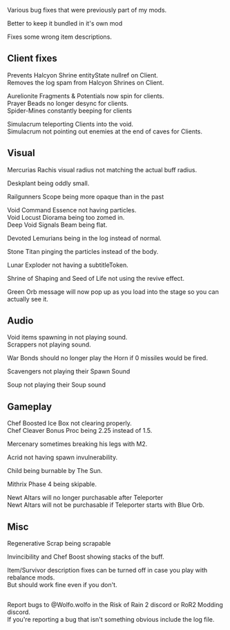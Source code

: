 Various bug fixes that were previously part of my mods.

Better to keep it bundled in it's own mod


Fixes some wrong item descriptions.

## Client fixes

Prevents Halcyon Shrine entityState nullref on Client.\
Removes the log spam from Halcyon Shrines on Client.

Aurelionite Fragments & Potentials now spin for clients.\
Prayer Beads no longer desync for clients.\
Spider-Mines constantly beeping for clients

Simulacrum teleporting Clients into the void.\
Simulacrum not pointing out enemies at the end of caves for Clients.

## Visual


Mercurias Rachis visual radius not matching the actual buff radius.

Deskplant being oddly small.

Railgunners Scope being more opaque than in the past

Void Command Essence not having particles.\
Void Locust Diorama being too zomed in.\
Deep Void Signals Beam being flat.

Devoted Lemurians being in the log instead of normal.

Stone Titan pinging the particles instead of the body.

Lunar Exploder not having a subtitleToken.

Shrine of Shaping and Seed of Life not using the revive effect.

Green Orb message will now pop up as you load into the stage so you can actually see it.


## Audio
Void items spawning in not playing sound.\
Scrappers not playing sound.

War Bonds should no longer play the Horn if 0 missiles would be fired.

Scavengers not playing their Spawn Sound

Soup not playing their Soup sound

## Gameplay
Chef Boosted Ice Box not clearing properly.\
Chef Cleaver Bonus Proc being 2.25 instead of 1.5.

Mercenary sometimes breaking his legs with M2.

Acrid not having spawn invulnerability.

Child being burnable by The Sun.

Mithrix Phase 4 being skipable.

Newt Altars will no longer purchasable after Teleporter\
Newt Altars will not be purchasable if Teleporter starts with Blue Orb.

## Misc

Regenerative Scrap being scrapable

Invincibility and Chef Boost showing stacks of the buff.

Item/Survivor description fixes can be turned off in case you play with rebalance mods.\
But should work fine even if you don't.

 

##
Report bugs to @Wolfo.wolfo in the Risk of Rain 2 discord or RoR2 Modding discord.\
If you're reporting a bug that isn't something obvious include the log file.





